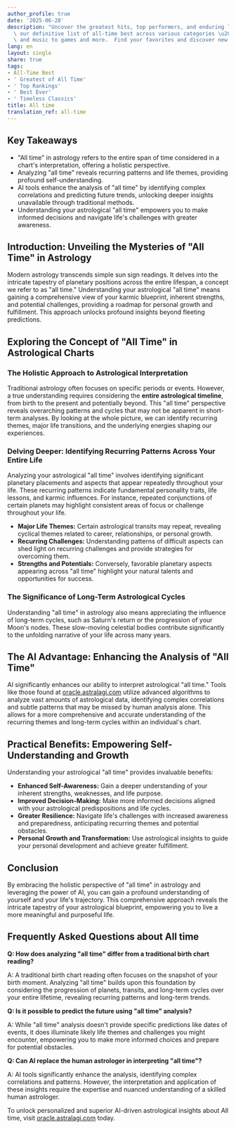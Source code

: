 ```yaml
---
author_profile: true
date: '2025-06-28'
description: "Uncover the greatest hits, top performers, and enduring legends! Explore\
  \ our definitive list of all-time best across various categories \u2013 from movies\
  \ and music to games and more.  Find your favorites and discover new classics."
lang: en
layout: single
share: true
tags:
- All-Time Best
- ' Greatest of All Time'
- ' Top Rankings'
- ' Best Ever'
- ' Timeless Classics'
title: All time
translation_ref: all-time
---
```


## Key Takeaways

*   "All time" in astrology refers to the entire span of time considered in a chart's interpretation, offering a holistic perspective.
*   Analyzing "all time" reveals recurring patterns and life themes, providing profound self-understanding.
*   AI tools enhance the analysis of "all time" by identifying complex correlations and predicting future trends, unlocking deeper insights unavailable through traditional methods.
*   Understanding your astrological "all time" empowers you to make informed decisions and navigate life's challenges with greater awareness.


## Introduction: Unveiling the Mysteries of "All Time" in Astrology

Modern astrology transcends simple sun sign readings.  It delves into the intricate tapestry of planetary positions across the entire lifespan, a concept we refer to as "all time." Understanding your astrological "all time" means gaining a comprehensive view of your karmic blueprint, inherent strengths, and potential challenges, providing a roadmap for personal growth and fulfillment. This approach unlocks profound insights beyond fleeting predictions.


## Exploring the Concept of "All Time" in Astrological Charts

### The Holistic Approach to Astrological Interpretation

Traditional astrology often focuses on specific periods or events. However, a true understanding requires considering the **entire astrological timeline**, from birth to the present and potentially beyond. This "all time" perspective reveals overarching patterns and cycles that may not be apparent in short-term analyses. By looking at the whole picture, we can identify recurring themes, major life transitions, and the underlying energies shaping our experiences.

### Delving Deeper:  Identifying Recurring Patterns Across Your Entire Life

Analyzing your astrological "all time" involves identifying significant planetary placements and aspects that appear repeatedly throughout your life. These recurring patterns indicate fundamental personality traits, life lessons, and karmic influences.  For instance, repeated conjunctions of certain planets may highlight consistent areas of focus or challenge throughout your life.  

*   **Major Life Themes:**  Certain astrological transits may repeat, revealing cyclical themes related to career, relationships, or personal growth.
*   **Recurring Challenges:** Understanding patterns of difficult aspects can shed light on recurring challenges and provide strategies for overcoming them.
*   **Strengths and Potentials:** Conversely, favorable planetary aspects appearing across "all time" highlight your natural talents and opportunities for success.


###  The Significance of Long-Term Astrological Cycles

Understanding "all time" in astrology also means appreciating the influence of long-term cycles, such as Saturn's return or the progression of your Moon's nodes. These slow-moving celestial bodies contribute significantly to the unfolding narrative of your life across many years.


## The AI Advantage: Enhancing the Analysis of "All Time"

AI significantly enhances our ability to interpret astrological "all time." Tools like those found at [oracle.astralagi.com](https://oracle.astralagi.com) utilize advanced algorithms to analyze vast amounts of astrological data, identifying complex correlations and subtle patterns that may be missed by human analysis alone.  This allows for a more comprehensive and accurate understanding of the recurring themes and long-term cycles within an individual's chart.


## Practical Benefits: Empowering Self-Understanding and Growth

Understanding your astrological "all time" provides invaluable benefits:

*   **Enhanced Self-Awareness:** Gain a deeper understanding of your inherent strengths, weaknesses, and life purpose.
*   **Improved Decision-Making:**  Make more informed decisions aligned with your astrological predispositions and life cycles.
*   **Greater Resilience:** Navigate life's challenges with increased awareness and preparedness, anticipating recurring themes and potential obstacles.
*   **Personal Growth and Transformation:** Use astrological insights to guide your personal development and achieve greater fulfillment.


## Conclusion

By embracing the holistic perspective of "all time" in astrology and leveraging the power of AI, you can gain a profound understanding of yourself and your life's trajectory. This comprehensive approach reveals the intricate tapestry of your astrological blueprint, empowering you to live a more meaningful and purposeful life.


## Frequently Asked Questions about All time

**Q: How does analyzing "all time" differ from a traditional birth chart reading?**

A: A traditional birth chart reading often focuses on the snapshot of your birth moment. Analyzing "all time" builds upon this foundation by considering the progression of planets, transits, and long-term cycles over your entire lifetime, revealing recurring patterns and long-term trends.


**Q: Is it possible to predict the future using "all time" analysis?**

A: While "all time" analysis doesn't provide specific predictions like dates of events, it does illuminate likely life themes and challenges you might encounter, empowering you to make more informed choices and prepare for potential obstacles.


**Q: Can AI replace the human astrologer in interpreting "all time"?**

A: AI tools significantly enhance the analysis, identifying complex correlations and patterns. However, the interpretation and application of these insights require the expertise and nuanced understanding of a skilled human astrologer.


To unlock personalized and superior AI-driven astrological insights about All time, visit [oracle.astralagi.com](https://oracle.astralagi.com) today.
